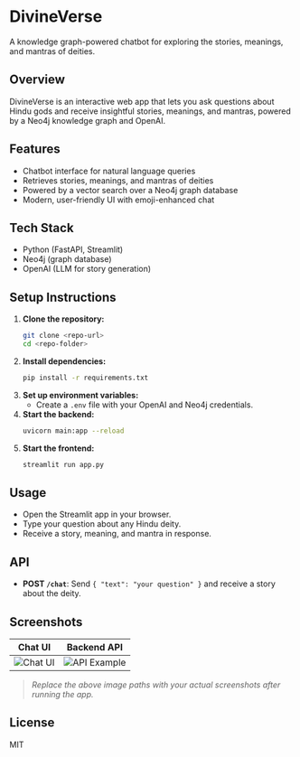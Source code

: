 # DivineVerse

A knowledge graph-powered chatbot for exploring the stories, meanings, and mantras of deities.

## Overview
DivineVerse is an interactive web app that lets you ask questions about Hindu gods and receive insightful stories, meanings, and mantras, powered by a Neo4j knowledge graph and OpenAI.

## Features
- Chatbot interface for natural language queries
- Retrieves stories, meanings, and mantras of deities
- Powered by a vector search over a Neo4j graph database
- Modern, user-friendly UI with emoji-enhanced chat

## Tech Stack
- Python (FastAPI, Streamlit)
- Neo4j (graph database)
- OpenAI (LLM for story generation)

## Setup Instructions
1. **Clone the repository:**
   ```bash
   git clone <repo-url>
   cd <repo-folder>
   ```
2. **Install dependencies:**
   ```bash
   pip install -r requirements.txt
   ```
3. **Set up environment variables:**
   - Create a `.env` file with your OpenAI and Neo4j credentials.
4. **Start the backend:**
   ```bash
   uvicorn main:app --reload
   ```
5. **Start the frontend:**
   ```bash
   streamlit run app.py
   ```

## Usage
- Open the Streamlit app in your browser.
- Type your question about any Hindu deity.
- Receive a story, meaning, and mantra in response.

## API
- **POST `/chat`**: Send `{ "text": "your question" }` and receive a story about the deity.

## Screenshots

| Chat UI | Backend API |
|---------|------------|
| ![Chat UI](screenshots/chat-ui.png) | ![API Example](screenshots/api-example.png) |

> _Replace the above image paths with your actual screenshots after running the app._

## License
MIT 